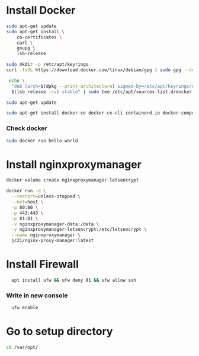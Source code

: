 # Install Docker
```bash
sudo apt-get update 
sudo apt-get install \
    ca-certificates \
    curl \
    gnupg \
    lsb-release
 ```
 
 ```bash
 sudo mkdir -p /etc/apt/keyrings
 curl -fsSL https://download.docker.com/linux/debian/gpg | sudo gpg --dearmor -o /etc/apt/keyrings/docker.gpg
```

```bash
 echo \
  "deb [arch=$(dpkg --print-architecture) signed-by=/etc/apt/keyrings/docker.gpg] https://download.docker.com/linux/debian \
  $(lsb_release -cs) stable" | sudo tee /etc/apt/sources.list.d/docker.list > /dev/null
```

```bash
sudo apt-get update
```

```bash
sudo apt-get install docker-ce docker-ce-cli containerd.io docker-compose-plugin
```

 ### Check docker
 
```bash
sudo docker run hello-world
``` 



# Install nginxproxymanager

```bash docker volume create nginxproxymanager-data
docker volume create nginxproxymanager-letsencrypt

docker run -d \
  --restart=unless-stopped \
  --net=host \
  -p 80:80 \
  -p 443:443 \
  -p 81:81 \
  -v nginxproxymanager-data:/data \
  -v nginxproxymanager-letsencrypt:/etc/letsencrypt \
  --name nginxproxymanager \
  jc21/nginx-proxy-manager:latest
```
  
  # Install Firewall
  
  ```bash
    apt install ufw && ufw deny 81 && ufw allow ssh
  ```
  
  ### Write in new console
  
  ```bash 
    ufw enable
  ```
  
  # Go to setup directory
  ```bash
  cd /var/opt/
  ```

